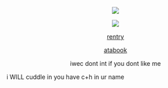 <p align="center">
  <img src="https://pbs.twimg.com/media/GzVrQ5OWUAAh1CD?format=png&name=240x240">
  </p
   < div align=center>


</p>
<p align="center">
  <img src="https://komarev.com/ghpvc/?username=hamatours&label=vistors&color=d6313a">
  </p
   < div align=center>
  

  
</div>

<div align=center>
  
  
  [rentry](https://rentry.co/miracletoi) 
 
  [atabook](https://kurode.atabook.org/) 
  
  
</div>

<p align="center">
iwec dont int if you dont like me
  
  i WILL cuddle in you have c+h in ur name
</p

